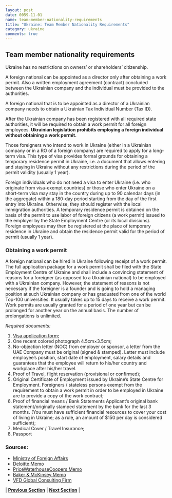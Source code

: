 ```yaml
---
layout: post
date: 0059-11-01
name: team-member-nationality-requirements
title: "Ukraine: Team Member Nationality Requirements"
category: ukraine
comments: true
---
```



## Team member nationality requirements ##

Ukraine has no restrictions on owners’ or shareholders’ citizenship. 

A foreign national can be appointed as a director only after obtaining a work permit. Also a written employment agreement (contract) concluded between the Ukrainian company and the individual must be provided to the authorities.

A foreign national that is to be appointed as a director of a Ukrainian company needs to obtain a Ukrainian Tax Individual Number (Tax ID). 

After the Ukrainian company has been registered with all required state authorities, it will be required to obtain a work permit for all foreign employees. **Ukrainian legislation prohibits employing a foreign individual without obtaining a work permit.**

Those foreigners who intend to work in Ukraine (either in a Ukrainian company or in a RO of a foreign company) are required to apply for a long-term visa. This type of visa provides formal grounds for obtaining a temporary residence permit in Ukraine, i.e. a document that allows entering and staying in Ukraine without any restrictions during the period of the permit validity (usually 1 year).

Foreign individuals who do not need a visa to enter Ukraine (i.e. who originate from visa-exempt countries) or those who enter Ukraine on a short-term visa may stay in the country during up to 90 calendar days (in the aggregate) within a 180-day period starting from the day of the first entry into Ukraine. Otherwise, they should register with the local immigration authorities. A temporary residence permit is obtained on the basis of the permit to use labor of foreign citizens (a work permit) issued to the employer by the State Employment Centre (or its local divisions). Foreign employees may then be registered at the place of temporary residence in Ukraine and obtain the residence permit valid for the period of permit (usually 1 year). 

### Obtaining a work permit  ###

A foreign national can be hired in Ukraine following receipt of a work permit. The full application package for a work permit shall be filed with the State Employment Centre of Ukraine and shall include a convincing statement of reasons for a foreigner (as opposed to a Ukrainian national) to be employed with a Ukrainian company. However, the statement of reasons is not necessary if the foreigner is a founder and is going to hold a managing position at such Ukrainian company or has graduated from one of the world Top-100 universities. It usually takes up to 15 days to receive a work permit. Work permits are usually granted for a period of one year but can be prolonged for another year on the annual basis. The number of prolongations is unlimited.

*Required documents:*

1. [Visa application form](http://visa.mfa.gov.ua);
2. One recent colored photograph 4.5cm×3.5cm;
3. No-objection letter (NOC) from employer or sponsor, a letter from the UAE Company must be original (signed & stamped). Letter must include employee’s position, start date of employment, salary details and guarantees that the employee will return to his/her country and workplace after his/her travel.
4. Proof of Travel, flight reservation (provisional or confirmed);
5. Original Certificate of Employment issued by Ukraine’s State Centre for Employment. Foreigners / stateless persons exempt from the requirement to obtain a work permit in order to be employed in Ukraine are to provide a copy of the work contract;
6. Proof of financial means / Bank Statements Applicant’s original bank statement/originally stamped statement by the bank for the last 3 months. (You must have sufficient financial resources to cover your cost of living in Ukraine; as a rule, an amount of $150 per day is considered sufficient);
7. Medical Cover / Travel Insurance;
8. Passport

### Sources: ###

- [Ministry of Foreign Affairs](http://visa.mfa.gov.ua)
-	[Deloitte Memo](https://www2.deloitte.com/content/dam/Deloitte/ua/Documents/tax/Tax%20guide_2015.pdf)
-	[PriceWaterhouseCoopers Memo](https://www.pwc.com/ua/en/survey/2013/assets/ukraine_doingbusiness_2013.pdf)
-	[Baker & McKinsey Memo](https://www.bakermckenzie.com/-/media/files/insight/publications/2016/05/conducting-business-in-ukraine-in-2016/bk_ukraine_dbi_16.pdf?la=en)
-	[VFD Global Consulting Firm](http://www.vfsglobal.com/ukraine/uae/pdf/Checklist-employment.pdf)






| **[Previous Section]( https://neo-project.github.io/global-blockchain-compliance-hub//ukraine/ukraine-registry-requirements.html)** | **[Next Section]( https://neo-project.github.io/global-blockchain-compliance-hub//ukraine/ukraine-tax-and-auditing-requirements.html)** |
